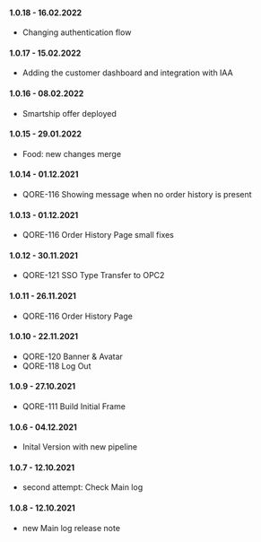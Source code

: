 #### 1.0.18 - 16.02.2022

- Changing authentication flow

#### 1.0.17 - 15.02.2022

- Adding the customer dashboard and integration with IAA

#### 1.0.16 - 08.02.2022

- Smartship offer deployed

#### 1.0.15 - 29.01.2022

- Food: new changes merge

#### 1.0.14 - 01.12.2021

- QORE-116 Showing message when no order history is present

#### 1.0.13 - 01.12.2021

- QORE-116 Order History Page small fixes

#### 1.0.12 - 30.11.2021

- QORE-121 SSO Type Transfer to OPC2

#### 1.0.11 - 26.11.2021

- QORE-116 Order History Page

#### 1.0.10 - 22.11.2021

- QORE-120 Banner & Avatar
- QORE-118 Log Out

#### 1.0.9 - 27.10.2021

- QORE-111 Build Initial Frame

#### 1.0.6 - 04.12.2021

- Inital Version with new pipeline

#### 1.0.7 - 12.10.2021

- second attempt: Check Main log

#### 1.0.8 - 12.10.2021

- new Main log release note
